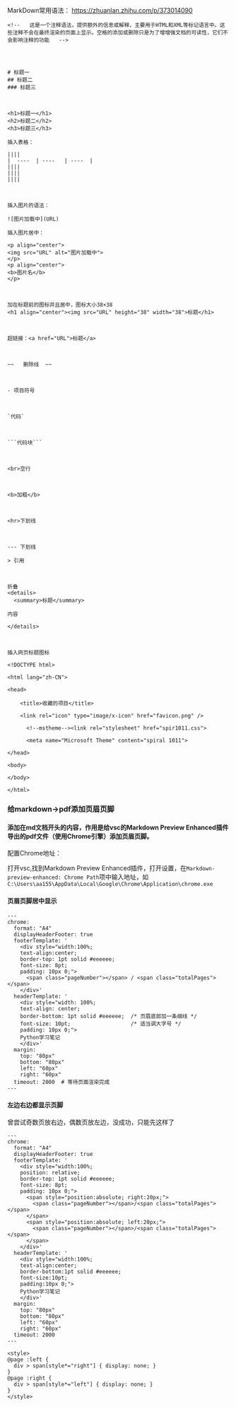 MarkDown常用语法：
https://zhuanlan.zhihu.com/p/373014090



```
<!--   这是一个注释语法，提供额外的信息或解释，主要用于HTML和XML等标记语言中。这些注释不会在最终渲染的页面上显示。空格的添加或删除只是为了增增强文档的可读性，它们不会影响注释的功能   -->




# 标题一
## 标题二
### 标题三



<h1>标题一</h1>
<h2>标题二</h2>
<h3>标题三</h3>

插入表格：

||||
|  ----  | ----   | ----  |
||||
||||
||||



插入图片的语法：

![图片加载中](URL)

插入图片居中：

<p align="center">
<img src="URL" alt="图片加载中">
</p>
<p align="center">
<b>图片名</b>
</p>



加在标题前的图标并且居中，图标大小38×38
<h1 align="center"><img src="URL" height="38" width="38">标题</h1>



超链接：<a href="URL">标题</a>



~~   删除线  ~~



- 项目符号



`代码`



```代码块```



<br>空行



<b>加粗</b>



<hr>下划线



--- 下划线

> 引用



折叠
<details>
  <summary>标题</summary>

内容

</details>



插入网页标题图标

<!DOCTYPE html>

<html lang="zh-CN">

<head>

	<title>收藏的项目</title>

	<link rel="icon" type="image/x-icon" href="favicon.png" />

      <!--mstheme--><link rel="stylesheet" href="spir1011.css">

      <meta name="Microsoft Theme" content="spiral 1011">

</head>

<body>

</body>

</html>
```

### 给markdown→pdf添加页眉页脚

#### 添加在md文档开头的内容，作用是给vsc的Markdown Preview Enhanced插件导出的pdf文件（使用Chrome引擎）添加页眉页脚。

配置Chrome地址：

打开vsc,找到Markdown Preview Enhanced插件，打开设置，在`Markdown-preview-enhanced: Chrome Path`项中输入地址，如`C:\Users\aa155\AppData\Local\Google\Chrome\Application\chrome.exe`

#### 页眉页脚居中显示
```
---
chrome:
  format: "A4"
  displayHeaderFooter: true
  footerTemplate: '
    <div style="width:100%; 
    text-align:center; 
    border-top: 1pt solid #eeeeee; 
    font-size: 8pt;
    padding: 10px 0;">
      <span class="pageNumber"></span> / <span class="totalPages"></span>
    </div>'
  headerTemplate: '
    <div style="width: 100%;
    text-align: center;
    border-bottom: 1pt solid #eeeeee;  /* 页眉底部加一条细线 */
    font-size: 10pt;                   /* 适当调大字号 */
    padding: 10px 0;">
    Python学习笔记
    </div>'
  margin:
    top: "80px"
    bottom: "80px"
    left: "60px"
    right: "60px"
  timeout: 2000  # 等待页面渲染完成
---
```

#### 左边右边都显示页脚

曾尝试奇数页放右边，偶数页放左边，没成功，只能先这样了
```
---
chrome:
  format: "A4"
  displayHeaderFooter: true
  footerTemplate: '
    <div style="width:100%; 
    position: relative;
    border-top: 1pt solid #eeeeee;
    font-size: 8pt;
    padding: 10px 0;">
      <span style="position:absolute; right:20px;">
        <span class="pageNumber"></span>/<span class="totalPages"></span>
      </span>
      <span style="position:absolute; left:20px;">
        <span class="pageNumber"></span>/<span class="totalPages"></span>
      </span>
    </div>'
  headerTemplate: '
    <div style="width:100%;
    text-align:center;
    border-bottom:1pt solid #eeeeee;
    font-size:10pt;
    padding:10px 0;">
    Python学习笔记
    </div>'
  margin:
    top: "80px"
    bottom: "80px"
    left: "60px"
    right: "60px"
  timeout: 2000
---

<style>
@page :left {
  div > span[style*="right"] { display: none; }
}
@page :right {
  div > span[style*="left"] { display: none; }
}
</style>
```





